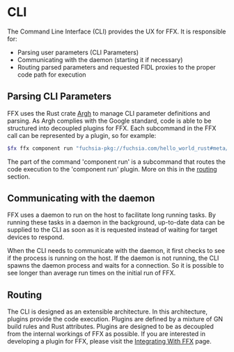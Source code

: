 # CLI

The Command Line Interface (CLI) provides the UX for FFX. It is responsible for:

- Parsing user parameters (CLI Parameters)
- Communicating with the daemon (starting it if necessary)
- Routing parsed parameters and requested FIDL proxies to the proper code path
  for execution

## Parsing CLI Parameters

FFX uses the Rust crate [Argh](https://github.com/google/argh) to manage CLI
parameter definitions and parsing. As Argh complies with the Google standard,
code is able to be structured into decoupled plugins for FFX. Each subcommand
in the FFX call can be represented by a plugin, so for example:

```sh
$fx ffx component run "fuchsia-pkg://fuchsia.com/hello_world_rust#meta/hello_world_rust.cmx"
```

The part of the command 'component run' is a subcommand that routes the code
execution to the 'component run' plugin. More on this in the
[routing](#routing) section.

## Communicating with the daemon

FFX uses a daemon to run on the host to facilitate long running tasks. By
running these tasks in a daemon in the background, up-to-date data can be
supplied to the CLI as soon as it is requested instead of waiting for target
devices to respond.

When the CLI needs to communicate with the daemon, it first checks to see if
the process is running on the host. If the daemon is not running, the CLI
spawns the daemon process and waits for a connection. So it is possible to see
longer than average run times on the initial run of FFX.

## Routing

The CLI is designed as an extensible architecture. In this architecture,
plugins provide the code execution. Plugins are defined by a mixture of GN
build rules and Rust attributes. Plugins are designed to be as decoupled from
the internal workings of FFX as possible. If you are interested in developing a
plugin for FFX, please visit the [Integrating With FFX](/docs/development/tools/ffx/development/plugins.md) page.

